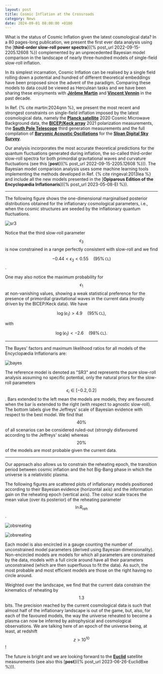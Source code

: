 ```yaml
---
layout: post
title: Cosmic Inflation at the Crossroads
category: News
date: 2024-09-01 08:00:00 +0100
---
```


What is the status of Cosmic Inflation given the latest cosmological
data? In a 80 pages-long publication, we present the first ever data
analysis using the [**third-order slow-roll power spectra**]({% post_url
2022-09-15-2205.12608 %}) complemented by
an unprecedented Bayesian model comparison in the landscape of nearly
three-hundred models of single-field slow-roll inflation.


In its simplest incarnation, Cosmic Inflation can be realised by a
single field rolling down a potential and hundred of different
theoretical embeddings have been proposed since the advent of the
paradigm. Comparing these models to data could be viewed as Herculean
tasks and we have been sharing these enjoyments with [**Jérôme
Martin**](https://www.iap.fr) and [**Vincent
Vennin**](https://www.lpens.ens.psl.eu/vincent-vennin/?lang=en) in the
past decade.

In Ref. {% cite martin:2024qnn %}, we present the most recent and
strongest constraints on single-field inflation imposed by the latest
cosmological data, namely the [**Planck
satellite**](https://en.wikipedia.org/wiki/Planck_(spacecraft)) 2020
Cosmic Microwave Background data, the [**BICEP/Keck
array**](http://bicepkeck.org/) 2021 polarization measurements, the
[**South Pole Telescope**](https://pole.uchicago.edu/public/Home.html)
third generation measurements and the full compilation of [**Baryonic
Acoustic
Oscillations**](https://en.wikipedia.org/wiki/Baryon_acoustic_oscillations)
for the [**Sloan Digital Sky
Survey**](https://en.wikipedia.org/wiki/Sloan_Digital_Sky_Survey).

Our analysis incorporates the most accurate theoretical predictions
for the quantum fluctuations generated during inflation, the so-called
third-order slow-roll spectra for both primordial gravitational waves
and curvature fluctuations (see this [**post**]({% post_url
2022-09-15-2205.12608 %})). The Bayesian model comparison analysis
uses some machine learning tools implementing the methods developed
in Ref. {% cite ringeval:2013lea %} and include all the new models
presented in the [**Opiparous Edition of the Encyclopædia
Inflationaris**]({% post_url 2023-05-08-EI %}).

---

The following figure shows the one-dimensional marginalised posterior
distributions obtained for the inflationary cosmological parameters,
i.e., when the cosmic structures are seeded by the inflationary
quantum fluctuations. 

![sr3](/assets/images/2404.10647/sr3rdlogext_plc3_TTTEEE_lowE_camNPIPE_BK18_lens_BAO_SPT3G.png)

Notice that the third slow-roll parameter
$$\epsilon_3$$ is now constrained in a range perfectly consistent with slow-roll and we find

$$ -0.44 < \epsilon_3 < 0.55 \quad (95\%\,\texttt{CL}) $$.

One may also notice the maximum probability for $$\epsilon_1$$ at
non-vanishing values, showing a weak statistical preference for the
presence of primordial gravitational waves in the current data (mostly
driven by the BICEP/Keck data). We have

$$ \log(\epsilon_1) > 4.9 \quad (95\%\,\texttt{CL}),$$

with

$$ \log(\epsilon_1) < -2.6 \quad (98\%\,\texttt{CL}).$$

---

The Bayes' factors and maximum likelihood ratios for all models of the
Encyclopædia Inflationaris are:

![bayes](/assets/images/2404.10647/bestevid.png)

The reference model is denoted as "SR3" and represents the pure
slow-roll analysis assuming no specific potential, only the natural
priors for the slow-roll parameters $$\epsilon_i\in[-0.2,0.2]$$. Bars
extended to the left mean the models are models, they are favoured
when the bar is extended to the right (with respect to agnostic
slow-roll). The bottom labels give the Jeffreys' scale of Bayesian
evidence with respect to the best model. We find that $$40\%$$ of all
scenarios can be considered ruled-out (strongly disfavoured according
to the Jeffreys' scale) whereas $$20\%$$ of the models are most probable
given the current data.

---

Our approach also allows us to constrain the reheating epoch, the
transition period between cosmic inflation and the hot Big-Bang phase
in which the universe is a relativistic plasma.

The following figures are scattered plots of inflationary models
positioned according to their Bayesian evidence (horizontal axis) and
the information gain on the reheating epoch (vertical axis). The colour
scale traces the mean value (over its posterior) of the reheating
parameter $$\ln R_\mathrm{reh}$$.

![obsreating](/assets/images/2404.10647/obsreheating_Dklreh.png)

![obsreating](/assets/images/2404.10647/obsreheating_Dklreh_bestonly.png)

Each model is also encircled in a gauge counting the number of
unconstrained model parameters (derived using Bayesian
dimensionality). Non-encircled models are models for which all
parameters are constrained by the data, models with a full circle
around have all their parameters unconstrained (which are then
superfluous to fit the data). As such, the most probable and most
efficient models are those on the right having no circle around.

Weighted over the landscape, we find that the current data constrain
the kinematics of reheating by $$1.3$$ bits. The precision reached by
the current cosmological data is such that almost half of the
inflationary landscape is out of the game, but, also, for each of the
favoured models, the way the universe reheated to become a plasma can
now be inferred by astrophysical and cosmological observations. We are
talking here of an epoch of the universe being, at least, at redshift
$$z > 10^{10}$$!

The future is bright and we are looking forward to the [**Euclid**](https://www.euclid-ec.org/)
satellite measurements (see also this [**post**]({% post_url
2023-06-26-EuclidBxe %})).

